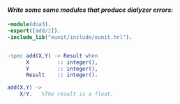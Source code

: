 #### *Write some some modules that produce dialyzer errors:*


```erlang
-module(dia3).
-export([add/2]).
-include_lib("eunit/include/eunit.hrl").


-spec add(X,Y) -> Result when
      X         :: integer(),
      Y         :: integer(),
      Result    :: integer().

add(X,Y) ->
    X/Y.   %The result is a float.
    
```
